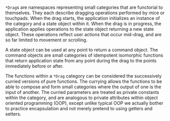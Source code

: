 
`*Drag`s are namespaces representing small categories that are functorial to themselves.
They each describe dragging operations performed by mice or touchpads.
When the drag starts, the application initializes an instance of the category and a state object within it.
When the drag is in progress, the application applies operations to the state object returning a new state object.
These operations reflect user actions that occur mid-drag, and are so far limited to movement or scrolling.

A state object can be used at any point to return a command object.
The command objects are small categories of idempotent isomorphic functions that return application state 
from any point during the drag to the points immediately before or after.

The functions within a `*Drag` category can be considered the successively curried versions of pure functions.
The currying allows the functions to be able to compose and form small categories 
where the output of one is the input of another. 
The curried parameters are treated as private constants within the category,
and are analogous to private attributes within object oriented programming (OOP), 
except unlike typical OOP we actually bother to practice encapsulation 
and not merely pretend to using getters and setters.